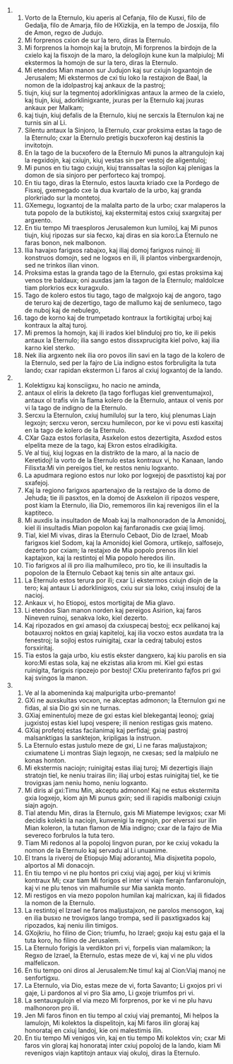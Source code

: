 <ol>
  <li>
    <ol>
      <li>Vorto de la Eternulo, kiu aperis al Cefanja, filo de Kusxi, filo de Gedalja, filo de Amarja, filo de HXizkija, en la tempo de Josxija, filo de Amon, regxo de Judujo.</li>
      <li>Mi forprenos cxion de sur la tero, diras la Eternulo.</li>
      <li>Mi forprenos la homojn kaj la brutojn, Mi forprenos la birdojn de la cxielo kaj la fisxojn de la maro, la delogilojn kune kun la malpiuloj; Mi ekstermos la homojn de sur la tero, diras la Eternulo.</li>
      <li>Mi etendos Mian manon sur Judujon kaj sur cxiujn logxantojn de Jerusalem;  Mi ekstermos de cxi tiu loko la restajxon de Baal, la nomon de la idolpastroj kaj ankaux de la pastroj;</li>
      <li>tiujn, kiuj sur la tegmentoj adorklinigxas antaux la armeo de la cxielo,  kaj tiujn, kiuj, adorklinigxante, jxuras per la Eternulo kaj jxuras ankaux per Malkam;</li>
      <li>kaj tiujn, kiuj defalis de la Eternulo, kiuj ne sercxis la Eternulon kaj ne turnis sin al Li.</li>
      <li>Silentu antaux la Sinjoro, la Eternulo, cxar proksima estas la tago de la Eternulo; cxar la Eternulo pretigis bucxoferon kaj destinis la invitotojn.</li>
      <li>En la tago de la bucxofero de la Eternulo Mi punos la altrangulojn kaj la regxidojn, kaj cxiujn, kiuj vestas sin per vestoj de aligentuloj;</li>
      <li>Mi punos en tiu tago cxiujn, kiuj transsaltas la sojlon kaj plenigas la domon de sia sinjoro per perforteco kaj trompoj.</li>
      <li>En tiu tago, diras la Eternulo, estos lauxta kriado cxe la Pordego de Fisxoj, gxemegado cxe la dua kvartalo de la urbo, kaj granda plorkriado sur la montetoj.</li>
      <li>GXemegu, logxantoj de la malalta parto de la urbo; cxar malaperos la tuta popolo de la butikistoj, kaj ekstermitaj estos cxiuj sxargxitaj per argxento.</li>
      <li>En tiu tempo Mi traesploros Jerusalemon kun lumiloj, kaj Mi punos tiujn,  kiuj ripozas sur sia fecxo, kaj diras en sia koro:La Eternulo ne faras bonon,  nek malbonon.</li>
      <li>Ilia havajxo farigxos rabajxo, kaj iliaj domoj farigxos ruinoj; ili konstruos domojn, sed ne logxos en ili, ili plantos vinbergxardenojn, sed ne trinkos ilian vinon.</li>
      <li>Proksima estas la granda tago de la Eternulo, gxi estas proksima kaj venos tre baldaux; oni auxdas jam la tagon de la Eternulo; maldolcxe tiam plorkrios ecx kuragxulo.</li>
      <li>Tago de kolero estos tiu tago, tago de malgxojo kaj de angoro, tago de teruro kaj de dezertigo, tago de mallumo kaj de senlumeco, tago de nuboj kaj de nebulego,</li>
      <li>tago de korno kaj de trumpetado kontraux la fortikigitaj urboj kaj kontraux la altaj turoj.</li>
      <li>Mi premos la homojn, kaj ili irados kiel blinduloj pro tio, ke ili pekis antaux la Eternulo; ilia sango estos dissxprucigita kiel polvo, kaj ilia karno kiel sterko.</li>
      <li>Nek ilia argxento nek ilia oro povos ilin savi en la tago de la kolero de la Eternulo, sed per la fajro de Lia indigno estos forbruligita la tuta lando; cxar rapidan ekstermon Li faros al cxiuj logxantoj de la lando.</li>
    </ol>
  </li>
  <li>
    <ol>
      <li>Kolektigxu kaj konsciigxu, ho nacio ne aminda,</li>
      <li>antaux ol eliris la dekreto (la tago forflugas kiel grenventumajxo),  antaux ol trafis vin la flama kolero de la Eternulo, antaux ol venis por vi la tago de indigno de la Eternulo.</li>
      <li>Sercxu la Eternulon, cxiuj humiluloj sur la tero, kiuj plenumas Liajn legxojn; sercxu veron, sercxu humilecon, por ke vi povu esti kasxitaj en la tago de kolero de la Eternulo.</li>
      <li>CXar Gaza estos forlasita, Asxkelon estos dezertigita, Asxdod estos elpelita meze de la tago, kaj Ekron estos elradikigita.</li>
      <li>Ve al tiuj, kiuj logxas en la distrikto de la maro, al la nacio de Keretidoj! la vorto de la Eternulo estas kontraux vi, ho Kanaan, lando Filisxta:Mi vin pereigos tiel, ke restos neniu logxanto.</li>
      <li>La apudmara regiono estos nur loko por logxejoj de pasxtistoj kaj por sxafejoj.</li>
      <li>Kaj la regiono farigxos apartenajxo de la restajxo de la domo de Jehuda;  tie ili pasxtos, en la domoj de Asxkelon ili ripozos vespere, post kiam la Eternulo, ilia Dio, rememoros ilin kaj revenigos ilin el la kaptiteco.</li>
      <li>Mi auxdis la insultadon de Moab kaj la malhonoradon de la Amonidoj, kiel ili insultadis Mian popolon kaj fanfaronadis cxe gxiaj limoj.</li>
      <li>Tial, kiel Mi vivas, diras la Eternulo Cebaot, Dio de Izrael, Moab farigxos kiel Sodom, kaj la Amonidoj kiel Gomora, urtikejo, salfosejo,  dezerto por cxiam; la restajxo de Mia popolo prenos ilin kiel kaptajxon, kaj la restintoj el Mia popolo heredos ilin.</li>
      <li>Tio farigxos al ili pro ilia malhumileco, pro tio, ke ili insultadis la popolon de la Eternulo Cebaot kaj tenis sin alte antaux gxi.</li>
      <li>La Eternulo estos terura por ili; cxar Li ekstermos cxiujn diojn de la tero; kaj antaux Li adorklinigxos, cxiu sur sia loko, cxiuj insuloj de la nacioj.</li>
      <li>Ankaux vi, ho Etiopoj, estos mortigitaj de Mia glavo.</li>
      <li>Li etendos Sian manon norden kaj pereigos Asirion, kaj faros Nineven ruinoj, senakva loko, kiel dezerto.</li>
      <li>Kaj ripozados en gxi amasoj da cxiuspecaj bestoj; ecx pelikanoj kaj botauxroj noktos en gxiaj kapiteloj, kaj ilia vocxo estos auxdata tra la fenestroj; la sojloj estos ruinigitaj, cxar la cedraj tabuloj estos forsxiritaj.</li>
      <li>Tia estos la gaja urbo, kiu estis ekster dangxero, kaj kiu parolis en sia koro:Mi estas sola, kaj ne ekzistas alia krom mi. Kiel gxi estas ruinigita, farigxis ripozejo por bestoj! CXiu preteriranto fajfos pri gxi kaj svingos la manon.</li>
    </ol>
  </li>
  <li>
    <ol>
      <li>Ve al la abomeninda kaj malpurigita urbo-premanto!</li>
      <li>GXi ne auxskultas vocxon, ne akceptas admonon; la Eternulon gxi ne fidas,  al sia Dio gxi sin ne turnas.</li>
      <li>GXiaj eminentuloj meze de gxi estas kiel blekegantaj leonoj; gxiaj jugxistoj estas kiel lupoj vespere; ili nenion restigas gxis mateno.</li>
      <li>GXiaj profetoj estas facilanimaj kaj perfidaj; gxiaj pastroj malsanktigas la sanktejon, kripligas la instruon.</li>
      <li>La Eternulo estas justulo meze de gxi, Li ne faras maljustajxon;  cxiumatene Li montras Siajn legxojn, ne cxesas; sed la malpiulo ne konas honton.</li>
      <li>Mi ekstermis naciojn; ruinigitaj estas iliaj turoj; Mi dezertigis iliajn stratojn tiel, ke neniu trairas ilin; iliaj urboj estas ruinigitaj tiel, ke tie trovigxas jam neniu homo, neniu logxanto.</li>
      <li>Mi diris al gxi:Timu Min, akceptu admonon! Kaj ne estus ekstermita gxia logxejo, kiom ajn Mi punus gxin; sed ili rapidis malbonigi cxiujn siajn agojn.</li>
      <li>Tial atendu Min, diras la Eternulo, gxis Mi Miatempe levigxos; cxar Mi decidis kolekti la naciojn, kunvenigi la regnojn, por elversxi sur ilin Mian koleron, la tutan flamon de Mia indigno; cxar de la fajro de Mia severeco forbrulos la tuta tero.</li>
      <li>Tiam Mi redonos al la popoloj lingvon puran, por ke cxiuj vokadu la nomon de la Eternulo kaj servadu al Li unuanime.</li>
      <li>El trans la riveroj de Etiopujo Miaj adorantoj, Mia disjxetita popolo,  alportos al Mi donacojn.</li>
      <li>En tiu tempo vi ne plu hontos pri cxiuj viaj agoj, per kiuj vi krimis kontraux Mi; cxar tiam Mi forigos el inter vi viajn fierajn fanfaronulojn,  kaj vi ne plu tenos vin malhumile sur Mia sankta monto.</li>
      <li>Mi restigos en via mezo popolon humilan kaj malricxan, kaj ili fidados la nomon de la Eternulo.</li>
      <li>La restintoj el Izrael ne faros maljustajxon, ne parolos mensogon, kaj en ilia busxo ne trovigxos lango trompa, sed ili pasxtigxados kaj ripozados,  kaj neniu ilin timigos.</li>
      <li>GXojkriu, ho filino de Cion; triumfu, ho Izrael; gxoju kaj estu gaja el la tuta koro, ho filino de Jerusalem.</li>
      <li>La Eternulo forigis la verdikton pri vi, forpelis vian malamikon; la Regxo de Izrael, la Eternulo, estas meze de vi, kaj vi ne plu vidos malfelicxon.</li>
      <li>En tiu tempo oni diros al Jerusalem:Ne timu! kaj al Cion:Viaj manoj ne senfortigxu.</li>
      <li>La Eternulo, via Dio, estas meze de vi, forta Savanto; Li gxojos pri vi gaje, Li pardonos al vi pro Sia amo, Li gxoje triumfos pri vi.</li>
      <li>La sentauxgulojn el via mezo Mi forprenos, por ke vi ne plu havu malhonoron pro ili.</li>
      <li>Jen Mi faros finon en tiu tempo al cxiuj viaj premantoj, Mi helpos la lamulojn, Mi kolektos la dispelitojn, kaj Mi faros ilin gloraj kaj honorataj en cxiuj landoj, kie oni malestimis ilin.</li>
      <li>En tiu tempo Mi venigos vin, kaj en tiu tempo Mi kolektos vin; cxar Mi faros vin gloraj kaj honorataj inter cxiuj popoloj de la lando, kiam Mi revenigos viajn kaptitojn antaux viaj okuloj, diras la Eternulo.</li>
    </ol>
  </li>
</ol>
